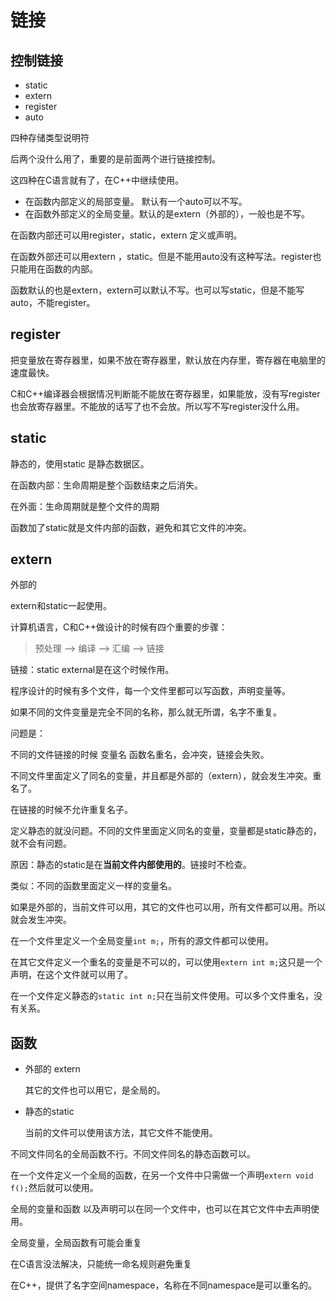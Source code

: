 # 链接

## 控制链接

- static
- extern
- register
- auto

四种存储类型说明符

后两个没什么用了，重要的是前面两个进行链接控制。

这四种在C语言就有了，在C++中继续使用。

- 在函数内部定义的局部变量。 默认有一个auto可以不写。
- 在函数外部定义的全局变量。默认的是extern（外部的），一般也是不写。

在函数内部还可以用register，static，extern 定义或声明。

在函数外部还可以用extern ，static。但是不能用auto没有这种写法。register也只能用在函数的内部。

函数默认的也是extern，extern可以默认不写。也可以写static，但是不能写auto，不能register。

## register

把变量放在寄存器里，如果不放在寄存器里，默认放在内存里，寄存器在电脑里的速度最快。

C和C++编译器会根据情况判断能不能放在寄存器里，如果能放，没有写register也会放寄存器里。不能放的话写了也不会放。所以写不写register没什么用。

## static

静态的，使用static 是静态数据区。

在函数内部：生命周期是整个函数结束之后消失。

在外面：生命周期就是整个文件的周期

函数加了static就是文件内部的函数，避免和其它文件的冲突。

## extern

外部的

extern和static一起使用。

计算机语言，C和C++做设计的时候有四个重要的步骤：

> 预处理 —>  编译 —> 汇编 —> 链接

链接：static external是在这个时候作用。

程序设计的时候有多个文件，每一个文件里都可以写函数，声明变量等。

如果不同的文件变量是完全不同的名称，那么就无所谓，名字不重复。

问题是：

不同的文件链接的时候 变量名 函数名重名，会冲突，链接会失败。

不同文件里面定义了同名的变量，并且都是外部的（extern），就会发生冲突。重名了。

在链接的时候不允许重复名子。



定义静态的就没问题。不同的文件里面定义同名的变量，变量都是static静态的，就不会有问题。

原因：静态的static是在**当前文件内部使用的**。链接时不检查。

类似：不同的函数里面定义一样的变量名。



如果是外部的，当前文件可以用，其它的文件也可以用，所有文件都可以用。所以就会发生冲突。

在一个文件里定义一个全局变量`int m;`，所有的源文件都可以使用。

在其它文件定义一个重名的变量是不可以的，可以使用`extern int m;`这只是一个声明，在这个文件就可以用了。

在一个文件定义静态的`static int n;`只在当前文件使用。可以多个文件重名，没有关系。

## 函数

- 外部的 extern

  其它的文件也可以用它，是全局的。

- 静态的static

  当前的文件可以使用该方法，其它文件不能使用。

不同文件同名的全局函数不行。不同文件同名的静态函数可以。

在一个文件定义一个全局的函数，在另一个文件中只需做一个声明`extern void f();`然后就可以使用。



全局的变量和函数  以及声明可以在同一个文件中，也可以在其它文件中去声明使用。



全局变量，全局函数有可能会重复

在C语言没法解决，只能统一命名规则避免重复

在C++，提供了名字空间namespace，名称在不同namespace是可以重名的。
